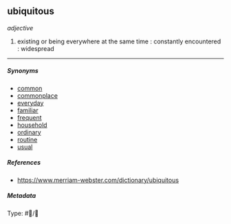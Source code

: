 ## ubiquitous

*adjective*

1. existing or being everywhere at the same time : constantly encountered : widespread

---

##### Synonyms

* [common](common.md)
* [commonplace](commonplace.md)
* [everyday](everyday.md)
* [familiar](familiar.md)
* [frequent](frequent.md)
* [household](household.md)
* [ordinary](ordinary.md)
* [routine](routine.md)
* [usual](usual.md)

##### References

* https://www.merriam-webster.com/dictionary/ubiquitous

##### Metadata

Type: #💬/💬 
